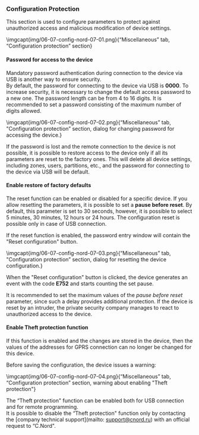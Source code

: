 ### Configuration Protection

This section is used to configure parameters to protect against unauthorized access and malicious modification of device settings.

\imgcapt{img/06-07-config-nord-07-01.png}{“Miscellaneous” tab, “Configuration protection” section}

#### Password for access to the device

Mandatory password authentication during connection to the device via USB is another way to ensure security.   
By default, the password for connecting to the device via USB is **0000**. To increase security, it is necessary to change the default access password to a new one. The password length can be from 4 to 16 digits. It is recommended to set a password consisting of the maximum number of digits allowed.

\imgcapt{img/06-07-config-nord-07-02.png}{“Miscellaneous” tab, "Configuration protection” section, dialog for changing password for accessing the device.}

If the password is lost and the remote connection to the device is not possible, it is possible to restore access to the device only if all its parameters are reset to the factory ones. This will delete all device settings, including zones, users, partitions, etc., and the password for connecting to the device via USB will be default.

#### Enable restore of factory defaults

The reset function can be enabled or disabled for a specific device. If you allow resetting the parameters, it is possible to set a **pause before reset**. By default, this parameter is set to 30 seconds, however, it is possible to select 5 minutes, 30 minutes, 12 hours or 24 hours. The configuration reset is possible only in case of USB connection.

If the reset function is enabled, the password entry window will contain the "Reset configuration" button.

\imgcapt{img/06-07-config-nord-07-03.png}{“Miscellaneous” tab, "Configuration protection” section, dialog for resetting the device configuration.}

When the "Reset configuration" button is clicked, the device generates an event with the code **E752** and starts counting the set pause.

It is recommended to set the maximum values of the *pause before reset* parameter, since such a delay provides additional protection. If the device is reset by an intruder, the private security company manages to react to unauthorized access to the device.

#### Enable Theft protection function

If this function is enabled and the changes are stored in the device, then the values of the addresses for GPRS connection can no longer be changed for this device.

Before saving the configuration, the device issues a warning:

\imgcapt{img/06-07-config-nord-07-04.png}{“Miscellaneous” tab, “Configuration protection” section, warning about enabling "Theft protection"}

The “Theft protection" function can be enabled both for USB connection and for remote programming.   
It is possible to disable the “Theft protection" function only by contacting the [company technical support](mailto: support@cnord.ru) with an official request to “C.Nord".
